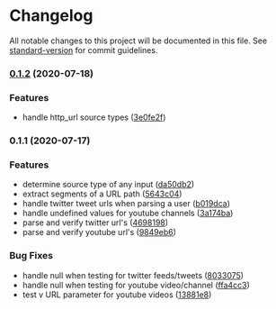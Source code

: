 # Changelog

All notable changes to this project will be documented in this file. See [standard-version](https://github.com/conventional-changelog/standard-version) for commit guidelines.

### [0.1.2](http://critocrito///compare/v0.1.1...v0.1.2) (2020-07-18)


### Features

* handle http_url source types ([3e0fe2f](http://critocrito///commit/3e0fe2fe5a086224a21b4a1d3901823e5f0e398b))

### 0.1.1 (2020-07-17)


### Features

* determine source type of any input ([da50db2](http://critocrito///commit/da50db2a9a742651dc648a881655d55ff5430dbf))
* extract segments of a URL path ([5643c04](http://critocrito///commit/5643c046c64dbabc0b1586118c17d248f2c77151))
* handle twitter tweet urls when parsing a user ([b019dca](http://critocrito///commit/b019dcab79eb4492ecd67bc2b84ea3ffb7d8925c))
* handle undefined values for youtube channels ([3a174ba](http://critocrito///commit/3a174baf882ea5d3ce137c1e744378201fbd3441))
* parse and verify twitter url's ([4698198](http://critocrito///commit/469819811b8f555a1e3e5bab92f2f101f6e88298))
* parse and verify youtube url's ([9849eb6](http://critocrito///commit/9849eb6d6d825e417d7726c5e630791ec7d58366))


### Bug Fixes

* handle null when testing for twitter feeds/tweets ([8033075](http://critocrito///commit/80330757280575582e94623b56e8349a7eba5be7))
* handle null when testing for youtube video/channel ([ffa4cc3](http://critocrito///commit/ffa4cc39cbe5a29207bec467b8b7d67f4ba207d8))
* test v URL parameter for youtube videos ([13881e8](http://critocrito///commit/13881e87793ff29f74f6cac443699c6dfba0a576))
